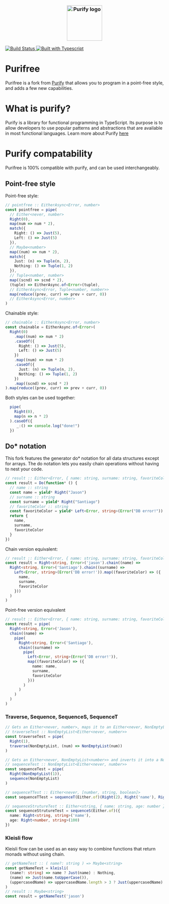 <h3 align="center">
  <img align="center" src="assets/logo.png" alt="Purify logo" width="112" />
</h3

<p align="center">
    <a href="https://travis-ci.org/gigobyte/purify">
      <img src="https://travis-ci.org/gigobyte/purify.svg?branch=master" alt="Build Status">
      <img src="https://camo.githubusercontent.com/41c68e9f29c6caccc084e5a147e0abd5f392d9bc/68747470733a2f2f62616467656e2e6e65742f62616467652f547970655363726970742f7374726963742532302546302539462539322541412f626c7565" alt="Built with Typescript">
    </a>
</p>

# Purifree
Purifree is a fork from <a href="https://github.com/gigobyte/purify">Purify</a> that allows you to program in a point-free style, and adds a few new capabilities.
# What is purify?

Purify is a library for functional programming in TypeScript.
Its purpose is to allow developers to use popular patterns and abstractions that are available in most functional languages.
Learn more about Purify <a href="https://github.com/gigobyte/purify">here</a>

# Purify compatability
Purifree is 100% compatible with purify, and can be used interchangeably.
## Point-free style
Point-free style:
```typescript
// pointfree :: EitherAsync<Error, number>
const pointfree = pipe(
  // Either<never, number>
  Right(0),
  map(num => num * 2),
  match({
    Right: () => Just(5),
    Left: () => Just(5)
  }),
  // Maybe<number>
  map((num) => num * 2),
  match({
    Just: (n) => Tuple(n, 2),
    Nothing: () => Tuple(1, 2)
  }),
  // Tuple<number, number>
  map((scnd) => scnd * 2),
  (tuple) => EitherAsync.of<Error>(tuple),
  // EitherAsync<Error, Tuple<number, number>>
  map(reduce((prev, curr) => prev + curr, 0))
  // EitherAsync<Error, number>
)
```
Chainable style:
```typescript
// chainable :: EitherAsync<Error, number>
const chainable = EitherAsync.of<Error>(
  Right(0)
    .map((num) => num * 2)
    .caseOf({
      Right: () => Just(5),
      Left: () => Just(5)
    })
    .map((num) => num * 2)
    .caseOf({
      Just: (n) => Tuple(n, 2),
      Nothing: () => Tuple(1, 2)
    })
    .map((scnd) => scnd * 2)
).map(reduce((prev, curr) => prev + curr, 0))
```
Both styles can be used together:
```typescript
  pipe(
    Right(0),
	map(n => n * 2)
  ).caseOf({
     _:() => console.log("done!")
  })
```

## Do* notation
This fork features the generator do* notation for all data structures except for arrays.
The do notation lets you easily chain operations without having to nest your code.
```typescript
// result :: Either<Error, { name: string, surname: string, favoriteColor: string }>
const result = Do(function* () {
  // name :: string
  const name = yield* Right("Jason")
  // surname :: string
  const surname = yield* Right("Santiago")
  // favoriteColor :: string
  const favoriteColor = yield* Left<Error, string>(Error("DB error!"))
  return {
    name,
    surname,
    favoriteColor
  }
})
```
Chain version equivalent: 
```typescript
// result :: Either<Error, { name: string, surname: string, favoriteColor: string }>
const result = Right<string, Error>('jason').chain((name) =>
  Right<string, Error>('Santiago').chain((surname) =>
    Left<Error, string>(Error('DB error!')).map((favoriteColor) => ({
      name,
      surname,
      favoriteColor
    }))
  )
)
```
Point-free version equivalent
```typescript
// result :: Either<Error, { name: string, surname: string, favoriteColor: string }>
const result = pipe(
  Right<string, Error>('Jason'),
  chain((name) =>
    pipe(
      Right<string, Error>('Santiago'),
      chain((surname) =>
        pipe(
          Left<Error, string>(Error('DB error!')),
          map((favoriteColor) => ({
            name: name,
            surname,
            favoriteColor
          }))
        )
      )
    )
  )
)
```
### Traverse, Sequence, SequenceS, SequenceT
```typescript
// Gets an Either<never, number>, maps it to an Either<never, NonEmptyList<number>>, and inverts it into a NonEmptyList<Either<never, number>>
// traverseTest :: NonEmptyList<Either<never, number>>
const traverseTest = pipe(
  Right(1),
  traverse(NonEmptyList, (num) => NonEmptyList(num))
)

// Gets an Either<never, NonEmptyList<number>> and inverts it into a NonEmptyList<Either<never, number>>
// sequenceTest :: NonEmptyList<Either<never, number>>
const sequenceTest = pipe(
  Right(NonEmptyList(1)),
  sequence(NonEmptyList)
)

// sequenceTTest :: Either<never, [number, string, boolean]>
const sequenceTTest = sequenceT(Either.of)(Right(2), Right('name'), Right(true))

// sequenceStrutureTest :: Either<string, { name: string, age: number }>
const sequenceStrutureTest = sequenceS(Either.of)({
  name: Right<string, string>('name'),
  age: Right<number, string>(100)
})

```
### Kleisli flow
Kleisli flow can be used as an easy way to combine functions that return monads without using chain.
```typescript
// getNameTest :: ( name?: string ) => Maybe<string>
const getNameTest = kleisli(
  (name?: string) => name ? Just(name) : Nothing,
  (name) => Just(name.toUpperCase()),
  (uppercasedName) => uppercasedName.length > 3 ? Just(uppercasedName) : Nothing
)
// result :: Maybe<string>
const result = getNameTest('jason')

```
